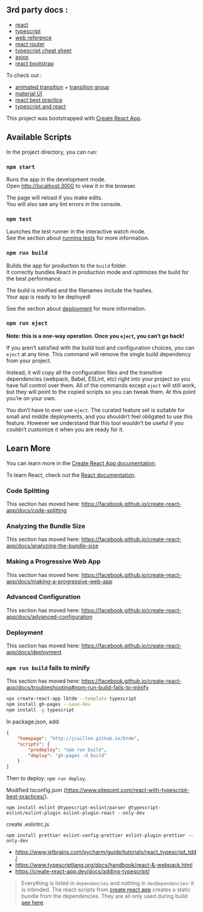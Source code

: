 ## 3rd party docs :

- [react](https://reactjs.org/docs)
- [typescript](https://www.typescriptlang.org/docs/handbook/basic-types.html)
- [web reference](https://developer.mozilla.org/en-US/docs/Web/Reference)
- [react router](https://reacttraining.com/react-router/)
- [typescript cheat sheet](https://github.com/typescript-cheatsheets/react-typescript-cheatsheet#basic-cheatsheet-table-of-contents)
- [axios](https://github.com/axios/axios)
- [react bootstrap](https://react-bootstrap.netlify.com/getting-started/why-react-bootstrap/)

To check out :
- [animated transition](https://reacttraining.com/react-router/web/example/animated-transitions) + [transition group](http://reactcommunity.org/react-transition-group/transition-group)
- [material UI](https://material-ui.com/)
- [react best practice](https://www.sitepoint.com/react-with-typescript-best-practices/)
- [typescript and react](https://fettblog.eu/typescript-react/)

This project was bootstrapped with [Create React App](https://github.com/facebook/create-react-app).

## Available Scripts

In the project directory, you can run:

### `npm start`

Runs the app in the development mode.<br />
Open [http://localhost:3000](http://localhost:3000) to view it in the browser.

The page will reload if you make edits.<br />
You will also see any lint errors in the console.

### `npm test`

Launches the test runner in the interactive watch mode.<br />
See the section about [running tests](https://facebook.github.io/create-react-app/docs/running-tests) for more information.

### `npm run build`

Builds the app for production to the `build` folder.<br />
It correctly bundles React in production mode and optimizes the build for the best performance.

The build is minified and the filenames include the hashes.<br />
Your app is ready to be deployed!

See the section about [deployment](https://facebook.github.io/create-react-app/docs/deployment) for more information.

### `npm run eject`

**Note: this is a one-way operation. Once you `eject`, you can’t go back!**

If you aren’t satisfied with the build tool and configuration choices, you can `eject` at any time. This command will remove the single build dependency from your project.

Instead, it will copy all the configuration files and the transitive dependencies (webpack, Babel, ESLint, etc) right into your project so you have full control over them. All of the commands except `eject` will still work, but they will point to the copied scripts so you can tweak them. At this point you’re on your own.

You don’t have to ever use `eject`. The curated feature set is suitable for small and middle deployments, and you shouldn’t feel obligated to use this feature. However we understand that this tool wouldn’t be useful if you couldn’t customize it when you are ready for it.

## Learn More

You can learn more in the [Create React App documentation](https://facebook.github.io/create-react-app/docs/getting-started).

To learn React, check out the [React documentation](https://reactjs.org/).

### Code Splitting

This section has moved here: https://facebook.github.io/create-react-app/docs/code-splitting

### Analyzing the Bundle Size

This section has moved here: https://facebook.github.io/create-react-app/docs/analyzing-the-bundle-size

### Making a Progressive Web App

This section has moved here: https://facebook.github.io/create-react-app/docs/making-a-progressive-web-app

### Advanced Configuration

This section has moved here: https://facebook.github.io/create-react-app/docs/advanced-configuration

### Deployment

This section has moved here: https://facebook.github.io/create-react-app/docs/deployment

### `npm run build` fails to minify

This section has moved here: https://facebook.github.io/create-react-app/docs/troubleshooting#npm-run-build-fails-to-minify

```bash
npx create-react-app lbtdm --template typescript
npm install gh-pages --save-dev
npm install -g typescript
```

In package.json, add:

```json
{
	"homepage": "http://jcaillon.github.io/btdm",
	"scripts": {
		"predeploy": "npm run build",
		"deploy": "gh-pages -d build"
	}
}
```

Then to deploy: `npm run deploy`.

Modified tsconfig.json (https://www.sitepoint.com/react-with-typescript-best-practices/).

`npm install eslint @typescript-eslint/parser @typescript-eslint/eslint-plugin eslint-plugin-react --only-dev`

create .eslintrc.js

`npm install prettier eslint-config-prettier eslint-plugin-prettier --only-dev`



- https://www.jetbrains.com/pycharm/guide/tutorials/react_typescript_tdd/
- https://www.typescriptlang.org/docs/handbook/react-&-webpack.html
- https://create-react-app.dev/docs/adding-typescript/

> Everything is listed in `dependencies` and nothing in `devDependencies`: it is intended. The react-scripts from [create react app](https://github.com/facebook/create-react-app) creates a static bundle from the dependencies. They are all only used during build [see here](https://github.com/facebook/create-react-app/issues/6180).